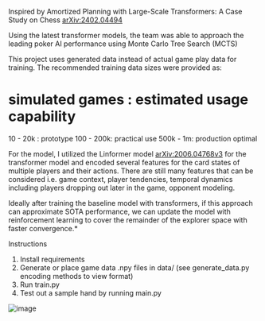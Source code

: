 Inspired by Amortized Planning with Large-Scale Transformers: A Case Study on Chess
[arXiv:2402.04494](https://arxiv.org/abs/2402.04494)

Using the latest transformer models, the team was able to approach the leading poker AI performance using Monte Carlo Tree Search (MCTS)

This project uses generated data instead of actual game play data for training. The recommended training data sizes were provided as:
# simulated games : estimated usage capability
10 - 20k : prototype
100 - 200k: practical use
500k - 1m: production optimal

For the model, I utilized the Linformer model [ arXiv:2006.04768v3](https://arxiv.org/abs/2006.04768) for the transformer model and encoded several features for the card states of multiple players and their actions. There are still many features that can be considered i.e. game context, player tendencies, temporal dynamics including players dropping out later in the game, opponent modeling.

Ideally after training the baseline model with transformers, if this approach can approximate SOTA performance, we can update the model with reinforcement learning to cover the remainder of the explorer space with faster convergence.* 

Instructions

1. Install requirements
2. Generate or place game data .npy files in data/ (see generate_data.py encoding methods to view format)
3. Run train.py
4. Test out a sample hand by running main.py

![image](https://github.com/user-attachments/assets/e7fc55c8-6c9e-422f-90f0-e4d06badd9a9)


